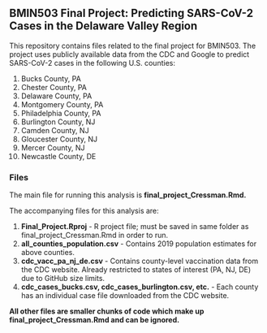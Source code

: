 ## BMIN503 Final Project: Predicting SARS-CoV-2 Cases in the Delaware Valley Region

This repository contains files related to the final project for BMIN503. The project uses publicly available data from the CDC and Google to predict SARS-CoV-2 cases in the following U.S. counties:
1. Bucks County, PA
2. Chester County, PA
3. Delaware County, PA
4. Montgomery County, PA
5. Philadelphia County, PA
6. Burlington County, NJ
7. Camden County, NJ
8. Gloucester County, NJ
9. Mercer County, NJ
10. Newcastle County, DE

### Files
The main file for running this analysis is **final_project_Cressman.Rmd.**

The accompanying files for this analysis are:
1. **Final_Project.Rproj** - R project file; must be saved in same folder as final_project_Cressman.Rmd in order to run. 
2. **all_counties_population.csv** - Contains 2019 population estimates for above counties.
3. **cdc_vacc_pa_nj_de.csv** - Contains county-level vaccination data from the CDC website. Already restricted to states of interest (PA, NJ, DE) due to GitHub size limits.
4. **cdc_cases_bucks.csv, cdc_cases_burlington.csv, etc.** - Each county has an individual case file downloaded from the CDC website.

**All other files are smaller chunks of code which make up final_project_Cressman.Rmd and can be ignored.**
